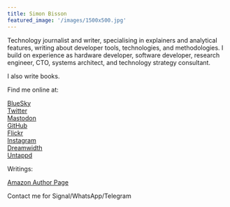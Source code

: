 ```yaml
---
title: Simon Bisson
featured_image: '/images/1500x500.jpg'
---
```

Technology journalist and writer, specialising in explainers and analytical features, writing about developer tools, technologies, and methodologies. I build on experience as hardware developer, software developer, research engineer, CTO, systems architect, and technology strategy consultant.

I also write books.

Find me online at:  

[BlueSky](https://staging.bsky.app/profile/sbisson.com)  
[Twitter](https://twitter.com/sbisson)  
[Mastodon](https://mastodon.social/@sbisson)  
[GitHub](https://github.com/shbisson)  
[Flickr](https://www.flickr.com/photos/sbisson/)  
[Instagram](https://www.instagram.com/sbisson/)   
[Dreamwidth](https://sbisson.dreamwidth.org/)    
[Untappd](https://untappd.com/user/sbisson)  

Writings:

[Amazon Author Page](https://www.amazon.co.uk/Simon-Bisson/e/B0034Q12WM?ref=sr_ntt_srch_lnk_1&qid=1683288917&sr=8-1)

Contact me for Signal/WhatsApp/Telegram
